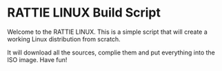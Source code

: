 # RATTIE LINUX Build Script

Welcome to the RATTIE LINUX. This is a simple script that will create a working Linux distribution from scratch.

It will download all the sources, complie them and put everything into the ISO image. Have fun!
